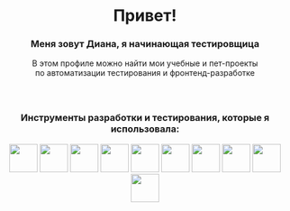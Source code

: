<div align = 'center' >
<h1>Привет!</h1>
<h3>Меня зовут Диана, я начинающая тестировщица</h3>
<p>В этом профиле можно найти мои учебные и пет-проекты <br> по автоматизации тестирования и фронтенд-разработке</p>
<!-- <ul>
  <li>Где я нахожусь?</li>
</ul> -->
<p><svg xmlns="http://www.w3.org/2000/svg" width="24" height="24">
</svg>
</p>
<h3>Инструменты разработки и тестирования, которые я использовала:</h3>
<div id='badges' width='15'> 
<!--   <img src="https://komarev.com/ghpvc/?username=dydr31&style=flat-square&color=blue" alt=""/> -->
            <img width='50' height='50' src="https://cdn.jsdelivr.net/gh/devicons/devicon@latest/icons/html5/html5-original.svg" />
            <img width='50' height='50' src="https://cdn.jsdelivr.net/gh/devicons/devicon@latest/icons/css3/css3-original.svg" />
            <img width='50' height='50' src="https://cdn.jsdelivr.net/gh/devicons/devicon@latest/icons/sass/sass-original.svg" />
            <img width='50' height='50' src="https://cdn.jsdelivr.net/gh/devicons/devicon@latest/icons/javascript/javascript-original.svg" />
            <img width='50' height='50' src="https://cdn.jsdelivr.net/gh/devicons/devicon@latest/icons/react/react-original.svg" />
            <img width='50' height='50' src="https://cdn.jsdelivr.net/gh/devicons/devicon@latest/icons/firebase/firebase-original.svg" />
            <img width='50' height='50' src="https://cdn.jsdelivr.net/gh/devicons/devicon@latest/icons/git/git-original.svg" />
            <img width='50' height='50' src="https://cdn.jsdelivr.net/gh/devicons/devicon@latest/icons/postman/postman-original.svg" />
              <img width='50' height='50' src="https://cdn.jsdelivr.net/gh/devicons/devicon@latest/icons/androidstudio/androidstudio-original-wordmark.svg" />
            <img width='50' height='50' src="https://cdn.jsdelivr.net/gh/devicons/devicon@latest/icons/pytest/pytest-original.svg" />
          </div>
          
          
          
          
</div>

<!--![HTML5](https://img.shields.io/badge/html5-%23E34F26.svg?style=for-the-badge&logo=html5&logoColor=white)
![CSS3](https://img.shields.io/badge/css3-%231572B6.svg?style=for-the-badge&logo=css3&logoColor=white)
![SASS](https://img.shields.io/badge/SASS-hotpink.svg?style=for-the-badge&logo=SASS&logoColor=white)
![JavaScript](https://img.shields.io/badge/javascript-%23323330.svg?style=for-the-badge&logo=javascript&logoColor=%23F7DF1E)
![React](https://img.shields.io/badge/react-%2320232a.svg?style=for-the-badge&logo=react&logoColor=%2361DAFB)
![Firebase](https://img.shields.io/badge/firebase-a08021?style=for-the-badge&logo=firebase&logoColor=ffcd34)
![Postman](https://img.shields.io/badge/Postman-FF6C37?style=for-the-badge&logo=postman&logoColor=white)
![Python](https://img.shields.io/badge/python-3670A0?style=for-the-badge&logo=python&logoColor=ffdd54)


![codewars](https://www.codewars.com/users/username/badges/large)](https://www.codewars.com/users/username) 

--!>
